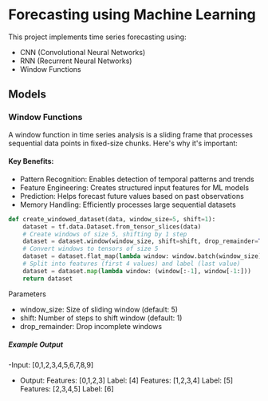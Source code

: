 # Forecasting using Machine Learning

This project implements time series forecasting using:
- CNN (Convolutional Neural Networks)
- RNN (Recurrent Neural Networks) 
- Window Functions

## Models

### Window Functions
A window function in time series analysis is a sliding frame that processes sequential data points in fixed-size chunks. Here's why it's important:
#### Key Benefits:
- Pattern Recognition: Enables detection of temporal patterns and trends
- Feature Engineering: Creates structured input features for ML models
- Prediction: Helps forecast future values based on past observations
- Memory Handling: Efficiently processes large sequential datasets

```python
def create_windowed_dataset(data, window_size=5, shift=1):
    dataset = tf.data.Dataset.from_tensor_slices(data)
    # Create windows of size 5, shifting by 1 step
    dataset = dataset.window(window_size, shift=shift, drop_remainder=True)
    # Convert windows to tensors of size 5
    dataset = dataset.flat_map(lambda window: window.batch(window_size))
    # Split into features (first 4 values) and label (last value)
    dataset = dataset.map(lambda window: (window[:-1], window[-1:]))
    return dataset
```
Parameters

- window_size: Size of sliding window (default: 5)
- shift: Number of steps to shift window (default: 1)
- drop_remainder: Drop incomplete windows

##### Example Output
-Input: [0,1,2,3,4,5,6,7,8,9]
- Output:
Features: [0,1,2,3] Label: [4]
Features: [1,2,3,4] Label: [5]
Features: [2,3,4,5] Label: [6]



